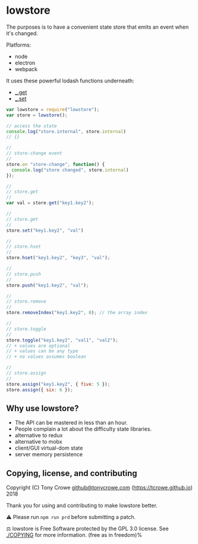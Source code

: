
# lowstore

The purposes is to have a convenient state store that emits an event when it's changed.

Platforms:
+ node
+ electron
+ webpack

It uses these powerful lodash functions underneath:
+ [\_.get](https://lodash.com/docs/4.17.4#get)
+ [\_.set](https://lodash.com/docs/4.17.4#set)

```js
var lowstore = require("lowstore");
var store = lowstore();

// access the state
console.log("store.internal", store.internal)
// {}

//
// store-change event
//
store.on "store-change", function() {
  console.log("store changed", store.internal)
});

//
// store.get
//
var val = store.get("key1.key2");

//
// store.get
//
store.set("key1.key2", "val")

//
// store.hset
//
store.hset("key1.key2", "key3", "val");

//
// store.push
//
store.push("key1.key2", "val");

//
// store.remove
//
store.removeIndex("key1.key2", 0); // the array index

//
// store.toggle
//
store.toggle("key1.key2", "val1", "val2");
// + values are optional
// + values can be any type
// + no values assumes boolean

//
// store.assign
//
store.assign("key1.key2", { five: 5 });
store.assign({ six: 6 });
```

## Why use lowstore?

+ The API can be mastered in less than an hour.
+ People complain a lot about the difficulty state libraries.
+ alternative to redux
+ alternative to mobx
+ client/GUI virtual-dom state
+ server memory persistence

## Copying, license, and contributing

Copyright (C) Tony Crowe <github@tonycrowe.com> (https://tcrowe.github.io) 2018

Thank you for using and contributing to make lowstore better.

⚠️ Please run `npm run prd` before submitting a patch.

⚖️ lowstore is Free Software protected by the GPL 3.0 license. See [./COPYING](./COPYING) for more information. (free as in freedom)%
